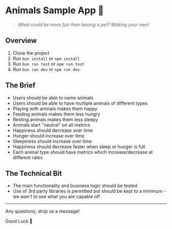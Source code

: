 # Animals Sample App 🐩

> _What could be more fun than having a pet? Making your own!_

## Overview

1. Clone the project
2. Run `bun install` or `npm install`
3. Run `bun run test` or `npm run test`
4. Run `bun run dev` or `npm run dev`

## The Brief

- Users should be able to name animals
- Users should be able to have multiple animals of different types
- Playing with animals makes them happy
- Feeding animals makes them less hungry
- Resting animals makes them less sleepy
- Animals start "neutral" on all metrics
- Happiness should decrease over time
- Hunger should increase over time
- Sleepiness should increase over time
- Happiness should decrease faster when sleep or hunger is full
- Each animal type should have metrics which increase/decrease at different rates

## The Technical Bit

- The main functionality and business logic should be tested
- Use of 3rd party libraries is permitted but should be kept to a minimum - we wan't to see what you are capable of!

---

Any questions, drop us a message!

Good Luck 🚀
